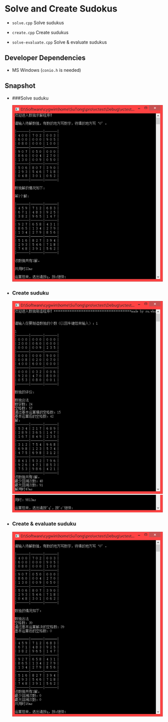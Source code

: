 # Solve and Create Sudokus

*   `solve.cpp` Solve sudukus

*   `create.cpp` Create sudukus

*   `solve-evaluate.cpp` Solve & evaluate sudukus

## Developer Dependencies

*   MS Windows (`conio.h` is needed)

## Snapshot

*   
    ###Solve suduku

    ![Solve suduku](./sample/solve.png)

*   
    ### Create suduku

    ![Create suduku](./sample/create.png)
    ![Create suduku](./sample/create-2.png)
    
*   
    ### Create & evaluate suduku

    ![Create](./sample/solve-evaluate.png)

    